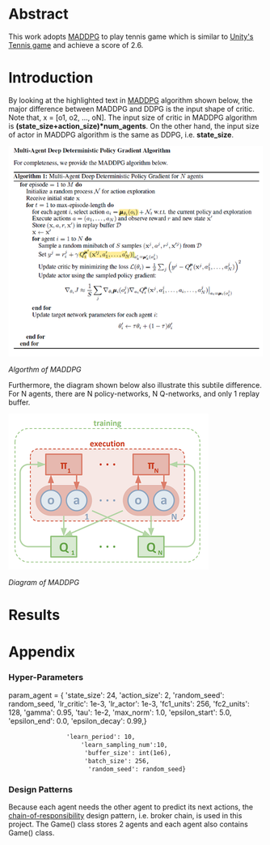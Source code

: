 [maddpg_algorithm]: https://github.com/Brandon-HY-Lin/deep-reinforcement-learning/blob/master/p3_collab-compet/MADDPG/picures/maddpg_algorithm.png "Algorithm of MADDPG"

[maddpg_digram]: https://github.com/Brandon-HY-Lin/deep-reinforcement-learning/blob/master/p3_collab-compet/MADDPG/picures/maddpg_diagram.png "Diagram of MADDPG"


# Abstract
This work adopts [MADDPG](https://arxiv.org/abs/1706.02275) to play tennis game which is similar to [Unity's Tennis game](https://github.com/Unity-Technologies/ml-agents/blob/master/docs/Learning-Environment-Examples.md#tennis) and achieve a score of 2.6.

# Introduction
By looking at the highlighted text in [MADDPG](https://arxiv.org/abs/1706.02275) algorithm shown below, the major difference between MADDPG and DDPG is the input shape of critic. Note that, x = \[o1, o2, ..., oN\]. The input size of critic in MADDPG algorithm is __(state_size+action_size)*num_agents__. On the other hand, the input size of actor in MADDPG algorithm is the same as DDPG, i.e. __state_size__.

![Algorithm of MADDPG][maddpg_algorithm]

*Algorthm of MADDPG*


Furthermore, the diagram shown below also illustrate this subtile difference. For N agents, there are N policy-networks, N Q-networks, and only 1 replay buffer.

![Diagram of MADDPG][maddpg_digram]

*Diagram of MADDPG*

# Results


# Appendix

### Hyper-Parameters
param_agent = {		'state_size': 24, 
                    'action_size': 2,
                    'random_seed': random_seed,
                    'lr_critic': 1e-3,
                    'lr_actor': 1e-3,
                    'fc1_units': 256,
                    'fc2_units': 128,
                    'gamma': 0.95,
                    'tau': 1e-2,
                    'max_norm': 1.0,
                    'epsilon_start': 5.0,
                    'epsilon_end': 0.0,
                    'epsilon_decay': 0.99,}

                    'learn_period': 10,
                        'learn_sampling_num':10,
                         'buffer_size': int(1e6), 
                         'batch_size': 256,
                          'random_seed': random_seed}


### Design Patterns
Because each agent needs the other agent to predict its next actions, the [chain-of-responsibility](https://en.wikipedia.org/wiki/Chain-of-responsibility_pattern) design pattern, i.e. broker chain, is used in this project. The Game() class stores 2 agents and each agent also contains Game() class.
